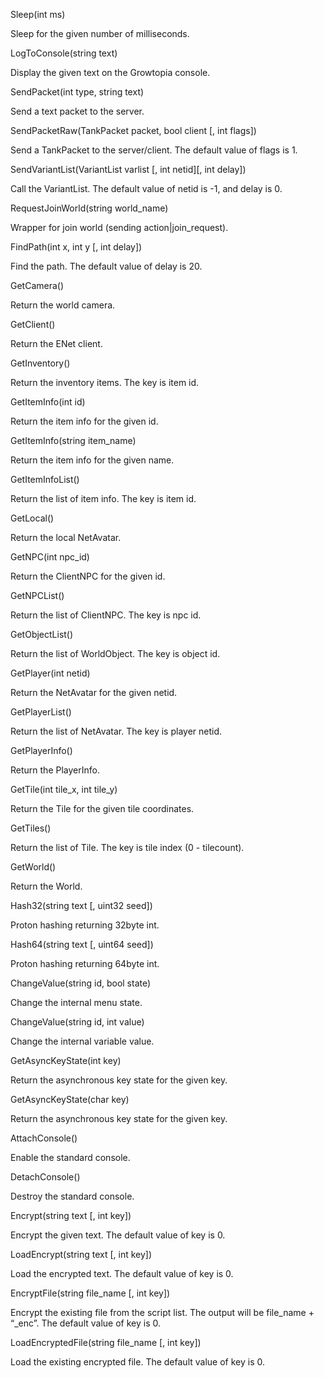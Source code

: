 Sleep(int ms)

Sleep for the given number of milliseconds.

LogToConsole(string text)

Display the given text on the Growtopia console.

SendPacket(int type, string text)

Send a text packet to the server.

SendPacketRaw(TankPacket packet, bool client [, int flags])

Send a TankPacket to the server/client. The default value of flags is 1.

SendVariantList(VariantList varlist [, int netid][, int delay])

Call the VariantList. The default value of netid is -1, and delay is 0.

RequestJoinWorld(string world_name)

Wrapper for join world (sending action|join_request).

FindPath(int x, int y [, int delay])

Find the path. The default value of delay is 20.

GetCamera()

Return the world camera.

GetClient()

Return the ENet client.

GetInventory()

Return the inventory items. The key is item id.

GetItemInfo(int id)

Return the item info for the given id.

GetItemInfo(string item_name)

Return the item info for the given name.

GetItemInfoList()

Return the list of item info. The key is item id.

GetLocal()

Return the local NetAvatar.

GetNPC(int npc_id)

Return the ClientNPC for the given id.

GetNPCList()

Return the list of ClientNPC. The key is npc id.

GetObjectList()

Return the list of WorldObject. The key is object id.

GetPlayer(int netid)

Return the NetAvatar for the given netid.

GetPlayerList()

Return the list of NetAvatar. The key is player netid.

GetPlayerInfo()

Return the PlayerInfo.

GetTile(int tile_x, int tile_y)

Return the Tile for the given tile coordinates.

GetTiles()

Return the list of Tile. The key is tile index (0 - tilecount).

GetWorld()

Return the World.

Hash32(string text [, uint32 seed])

Proton hashing returning 32byte int.

Hash64(string text [, uint64 seed])

Proton hashing returning 64byte int.

ChangeValue(string id, bool state)

Change the internal menu state.

ChangeValue(string id, int value)

Change the internal variable value.

GetAsyncKeyState(int key)

Return the asynchronous key state for the given key.

GetAsyncKeyState(char key)

Return the asynchronous key state for the given key.

AttachConsole()

Enable the standard console.

DetachConsole()

Destroy the standard console.

Encrypt(string text [, int key])

Encrypt the given text. The default value of key is 0.

LoadEncrypt(string text [, int key])

Load the encrypted text. The default value of key is 0.

EncryptFile(string file_name [, int key])

Encrypt the existing file from the script list. The output will be file_name + “_enc”. The default value of key is 0.

LoadEncryptedFile(string file_name [, int key])

Load the existing encrypted file. The default value of key is 0.
